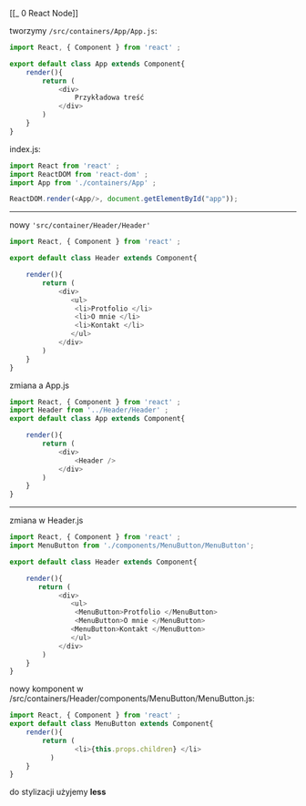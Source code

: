 [[_ 0 React Node]]

tworzymy `/src/containers/App/App.js`:
```jsx
import React, { Component } from 'react' ;

export default class App extends Component{
    render(){
        return (
            <div>
                Przykładowa treść
            </div>
        )
    }
}
```


index.js:
```js
import React from 'react' ;
import ReactDOM from 'react-dom' ;
import App from './containers/App' ;

ReactDOM.render(<App/>, document.getElementById("app"));
```


--------------
nowy `'src/container/Header/Header'`
```jsx
import React, { Component } from 'react' ;

export default class Header extends Component{

    render(){
        return (
            <div>
               <ul>
                <li>Protfolio </li>
                <li>O mnie </li>
                <li>Kontakt </li>
               </ul>
            </div>
        )
    }
}
```

zmiana a App.js
```js
import React, { Component } from 'react' ;
import Header from '../Header/Header' ;
export default class App extends Component{

    render(){
        return (
            <div>
                <Header />
            </div>
        )
    }
}
```

---
zmiana w Header.js
```js
import React, { Component } from 'react' ;
import MenuButton from './components/MenuButton/MenuButton';

export default class Header extends Component{

    render(){
       return (
            <div>
               <ul>
                <MenuButton>Protfolio </MenuButton>
                <MenuButton>O mnie </MenuButton>
               <MenuButton>Kontakt </MenuButton>
               </ul>
            </div>
        )
    }
}
```

nowy komponent w /src/containers/Header/components/MenuButton/MenuButton.js:
```js
import React, { Component } from 'react' ;
export default class MenuButton extends Component{
    render(){
        return (
                <li>{this.props.children} </li>
          )
    }
}
```

do stylizacji użyjemy **less** 



